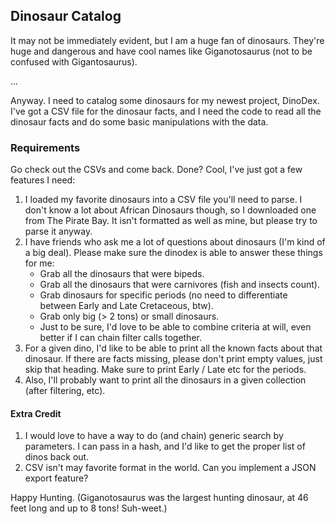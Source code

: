 ## Dinosaur Catalog

It may not be immediately evident, but I am a huge fan of dinosaurs. They're
huge and dangerous and have cool names like Giganotosaurus (not to be confused
 with Gigantosaurus).

...

Anyway. I need to catalog some dinosaurs for my newest project, DinoDex. I've
got a CSV file for the dinosaur facts, and I need the code to read all the
dinosaur facts and do some basic manipulations with the data.

### Requirements

Go check out the CSVs and come back. Done? Cool, I've just got a few features I
need:

1. I loaded my favorite dinosaurs into a CSV file you'll need to parse. I don't
know a lot about African Dinosaurs though, so I downloaded one from The Pirate
Bay. It isn't formatted as well as mine, but please try to parse it anyway.
2. I have friends who ask me a lot of questions about dinosaurs (I'm kind of a
big deal). Please make sure the dinodex is able to answer these things for me:
    * Grab all the dinosaurs that were bipeds.
    * Grab all the dinosaurs that were carnivores (fish and insects count).
    * Grab dinosaurs for specific periods (no need to differentiate between
      Early and Late Cretaceous, btw).
    * Grab only big (> 2 tons) or small dinosaurs.
    * Just to be sure, I'd love to be able to combine criteria at will, even
      better if I can chain filter calls together.
3. For a given dino, I'd like to be able to print all the known facts about that
dinosaur. If there are facts missing, please don't print empty values, just skip
that heading. Make sure to print Early / Late etc for the periods.
4. Also, I'll probably want to print all the dinosaurs in a given collection
(after filtering, etc).

#### Extra Credit

1. I would love to have a way to do (and chain) generic search by parameters.
I can pass in a hash, and I'd like to get the proper list of dinos back out.
2. CSV isn't may favorite format in the world. Can you implement a JSON export
feature?

Happy Hunting. (Giganotosaurus was the largest hunting dinosaur, at 46 feet long
and up to 8 tons! Suh-weet.)
